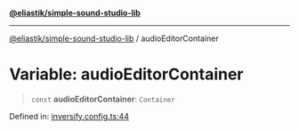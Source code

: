 [**@eliastik/simple-sound-studio-lib**](../README.md)

***

[@eliastik/simple-sound-studio-lib](../globals.md) / audioEditorContainer

# Variable: audioEditorContainer

> `const` **audioEditorContainer**: `Container`

Defined in: [inversify.config.ts:44](https://github.com/Eliastik/simple-sound-studio-lib/blob/e2381543acd624d47bf0e56bee059ac07e0632f6/lib/inversify.config.ts#L44)
